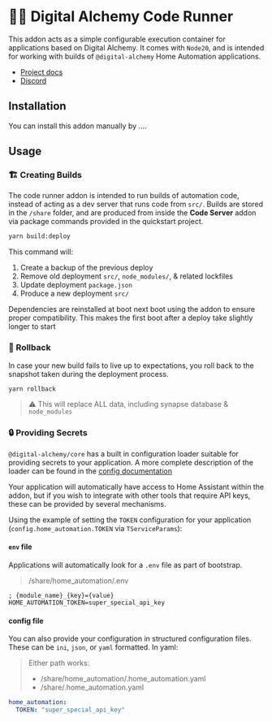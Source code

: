 # 🏃‍♀️ Digital Alchemy Code Runner

This addon acts as a simple configurable execution container for applications based on Digital Alchemy.
It comes with `Node20`, and is intended for working with builds of `@digital-alchemy` Home Automation applications.

- [Project docs](https://docs.digital-alchemy.app)
- [Discord](https://discord.gg/JkZ35Gv97Y)

## Installation

You can install this addon manually by ....

<!-- FIXME!! -->

## Usage

### 🏗️ Creating Builds

The code runner addon is intended to run builds of automation code, instead of acting as a dev server that runs code from `src/`.
Builds are stored in the `/share` folder, and are produced from inside the **Code Server** addon via package commands provided in the quickstart project.

```bash
yarn build:deploy
```

This command will:

1. Create a backup of the previous deploy
2. Remove old deployment `src/`, `node_modules/`, & related lockfiles
3. Update deployment `package.json`
4. Produce a new deployment `src/`

Dependencies are reinstalled at boot next boot using the addon to ensure proper compatibility.
This makes the first boot after a deploy take slightly longer to start

### 🧯 Rollback

In case your new build fails to live up to expectations, you roll back to the snapshot taken during the deployment process.

```bash
yarn rollback
```

> ⚠️ This will replace ALL data, including synapse database & `node_modules`

### 🔒 Providing Secrets

`@digital-alchemy/core` has a built in configuration loader suitable for providing secrets to your application.
A more complete description of the loader can be found in the [config documentation](https://docs.digital-alchemy.app/docs/core/configuration)

Your application will automatically have access to Home Assistant within the addon, but if you wish to integrate with other tools that require API keys, these can be provided by several mechanisms.

Using the example of setting the `TOKEN` configuration for your application (`config.home_automation.TOKEN` via `TServiceParams`):

#### `env` file

Applications will automatically look for a `.env` file as part of bootstrap.

> /share/home_automation/.env

```env
; {module_name}_{key}={value}
HOME_AUTOMATION_TOKEN=super_special_api_key
```

#### config file

You can also provide your configuration in structured configuration files.
These can be `ini`, `json`, or `yaml` formatted.
In yaml:

> Either path works:
>
> - /share/home_automation/.home_automation.yaml
> - /share/.home_automation.yaml

```yaml
home_automation:
  TOKEN: "super_special_api_key"
```
